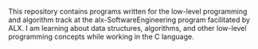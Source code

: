 This repository contains programs written for the low-level programming and
algorithm track at the alx-SoftwareEngineering program facilitated by ALX. I am learning about data
structures, algorithms, and other low-level programming concepts while
working in the C language.